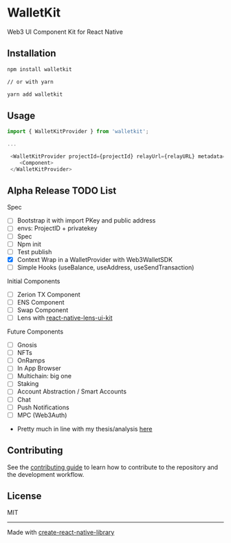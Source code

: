 # WalletKit

Web3 UI Component Kit for React Native

## Installation

```sh
npm install walletkit

// or with yarn

yarn add walletkit
```

## Usage

```js
import { WalletKitProvider } from 'walletkit';

...

 <WalletKitProvider projectId={projectId} relayUrl={relayURL} metadata={metadata}>
    <Component>
 </WalletKitProvider>
```

## Alpha Release TODO List

Spec

- [ ] Bootstrap it with import PKey and public address
- [ ] envs: ProjectID + privatekey
- [ ] Spec
- [ ] Npm init
- [ ] Test publish
- [x] Context Wrap in a WalletProvider with Web3WalletSDK
- [ ] Simple Hooks (useBalance, useAddress, useSendTransaction)

Initial Components

- [ ] Zerion TX Component
- [ ] ENS Component
- [ ] Swap Component
- [ ] Lens with [react-native-lens-ui-kit](https://github.com/lens-protocol/react-native-lens-ui-kit/)

Future Components

- [ ] Gnosis
- [ ] NFTs
- [ ] OnRamps
- [ ] In App Browser
- [ ] Multichain: big one
- [ ] Staking
- [ ] Account Abstraction / Smart Accounts
- [ ] Chat
- [ ] Push Notifications
- [ ] MPC (Web3Auth)
- Pretty much in line with my thesis/analysis [here](https://mirror.xyz/crypblizz.eth/3rUdZbcRdrcfONqoD4dNWujrOAB6VuG9GMSmoMjqdjk)

## Contributing

See the [contributing guide](CONTRIBUTING.md) to learn how to contribute to the repository and the development workflow.

## License

MIT

---

Made with [create-react-native-library](https://github.com/callstack/react-native-builder-bob)
